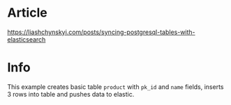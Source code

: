 # Article

https://liashchynskyi.com/posts/syncing-postgresql-tables-with-elasticsearch

# Info

This example creates basic table `product` with `pk_id` and `name` fields, inserts 3 rows into table and pushes data to elastic.

